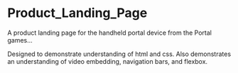 # Product_Landing_Page

A product landing page for the handheld portal device from the Portal games...

Designed to demonstrate understanding of html and css.  Also demonstrates an understanding of video embedding,
navigation bars, and flexbox.
